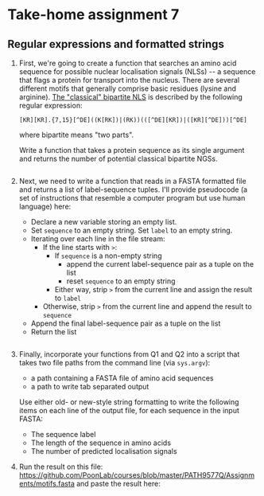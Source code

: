 # Take-home assignment 7
## Regular expressions and formatted strings

1. First, we're going to create a function that searches an amino acid sequence for possible nuclear localisation signals (NLSs) -- a sequence that flags a protein for transport into the nucleus.  There are several different motifs that generally comprise basic residues (lysine and arginine).  [The "classical" bipartite NLS](http://elm.eu.org/elms/TRG_NLS_Bipartite_1) is described by the following regular expression:
   ```
   [KR][KR].{7,15}[^DE]((K[RK])|(RK))(([^DE][KR])|([KR][^DE]))[^DE]
   ```
   where bipartite means "two parts".
   
   Write a function that takes a protein sequence as its single argument and returns the number of potential classical bipartite NGSs.
   ```python
   
   
   ```
   
2. Next, we need to write a function that reads in a FASTA formatted file and returns a list of label-sequence tuples.  I'll provide pseudocode (a set of instructions that resemble a computer program but use human language) here:
   - Declare a new variable storing an empty list.
   - Set `sequence` to an empty string.  Set `label` to an empty string.
   - Iterating over each line in the file stream:
      - If the line starts with `>`:
         - If `sequence` is a non-empty string
            - append the current label-sequence pair as a tuple on the list
            - reset `sequence` to an empty string
         - Either way, strip `>` from the current line and assign the result to `label`
      - Otherwise, strip `>` from the current line and append the result to `sequence`
   - Append the final label-sequence pair as a tuple on the list
   - Return the list
   ```python
   
   ```
   
3. Finally, incorporate your functions from Q1 and Q2 into a script that takes two file paths from the command line (via `sys.argv`):
   * a path containing a FASTA file of amino acid sequences
   * a path to write tab separated output
   
   Use either old- or new-style string formatting to write the following items on each line of the output file, for each sequence in the input FASTA:
   * The sequence label
   * The length of the sequence in amino acids
   * The number of predicted localisation signals


4. Run the result on this file:
   https://github.com/PoonLab/courses/blob/master/PATH9577Q/Assignments/motifs.fasta
   and paste the result here:
   ```
   
   
   ```
